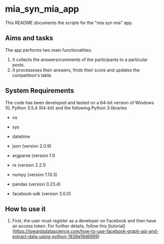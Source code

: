 # mia_syn_mia_app

This README documents the scripts for the "mia syn mia" app.

## Aims and tasks

The app performs two main functionalities:

1.  It collects the answers/comments of the participants to a particular posts.
2.  It processeses their answers, finds their score and updates the competition's table.

## System Requirements

The code has been developed and tested on a 64-bit version of Windows 10, Python 3.5.4 (64-bit) and the following Python 3 libraries

  * os
  * sys
  * datetime
  * json (version 2.0.9)
  * argparse (version 1.1)
  * re (version 2.2.1)
  
  * numpy (version 1.13.3)
  * pandas (version 0.23.4)
  * facebook-sdk (version 3.0.0)

## How to use it

1. First, the user must register as a developer on Facebook and then have an access token. For further details, follow this [tutorial] (https://towardsdatascience.com/how-to-use-facebook-graph-api-and-extract-data-using-python-1839e19d6999)
